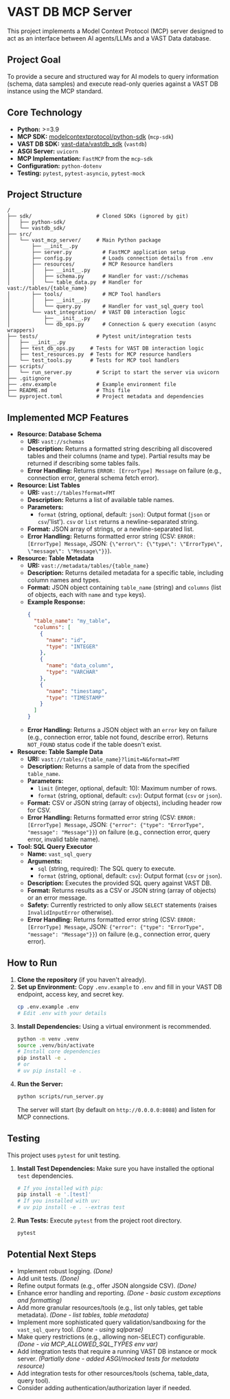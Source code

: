 # VAST DB MCP Server

This project implements a Model Context Protocol (MCP) server designed to act as an interface between AI agents/LLMs and a VAST Data database.

## Project Goal

To provide a secure and structured way for AI models to query information (schema, data samples) and execute read-only queries against a VAST DB instance using the MCP standard.

## Core Technology

*   **Python:** >=3.9
*   **MCP SDK:** [modelcontextprotocol/python-sdk](https://github.com/modelcontextprotocol/python-sdk) (`mcp-sdk`)
*   **VAST DB SDK:** [vast-data/vastdb_sdk](https://github.com/vast-data/vastdb_sdk) (`vastdb`)
*   **ASGI Server:** `uvicorn`
*   **MCP Implementation:** `FastMCP` from the `mcp-sdk`
*   **Configuration:** `python-dotenv`
*   **Testing:** `pytest`, `pytest-asyncio`, `pytest-mock`

## Project Structure

```
/
├── sdk/                     # Cloned SDKs (ignored by git)
│   ├── python-sdk/
│   └── vastdb_sdk/
├── src/
│   └── vast_mcp_server/     # Main Python package
│       ├── __init__.py
│       ├── server.py          # FastMCP application setup
│       ├── config.py          # Loads connection details from .env
│       ├── resources/         # MCP Resource handlers
│       │   ├── __init__.py
│       │   ├── schema.py      # Handler for vast://schemas
│       │   └── table_data.py  # Handler for vast://tables/{table_name}
│       ├── tools/             # MCP Tool handlers
│       │   ├── __init__.py
│       │   └── query.py       # Handler for vast_sql_query tool
│       └── vast_integration/  # VAST DB interaction logic
│           ├── __init__.py
│           └── db_ops.py      # Connection & query execution (async wrappers)
├── tests/                   # Pytest unit/integration tests
│   ├── __init__.py
│   ├── test_db_ops.py     # Tests for VAST DB interaction logic
│   ├── test_resources.py  # Tests for MCP resource handlers
│   └── test_tools.py      # Tests for MCP tool handlers
├── scripts/
│   └── run_server.py        # Script to start the server via uvicorn
├── .gitignore
├── .env.example             # Example environment file
├── README.md                # This file
└── pyproject.toml           # Project metadata and dependencies
```

## Implemented MCP Features

*   **Resource: Database Schema**
    *   **URI:** `vast://schemas`
    *   **Description:** Returns a formatted string describing all discovered tables and their columns (name and type). Partial results may be returned if describing some tables fails.
    *   **Error Handling:** Returns `ERROR: [ErrorType] Message` on failure (e.g., connection error, general schema fetch error).
*   **Resource: List Tables**
    *   **URI:** `vast://tables?format=FMT`
    *   **Description:** Returns a list of available table names.
    *   **Parameters:**
        *   `format` (string, optional, default: `json`): Output format (`json` or `csv`/'list'). `csv` or `list` returns a newline-separated string.
    *   **Format:** JSON array of strings, or a newline-separated list.
    *   **Error Handling:** Returns formatted error string (CSV: `ERROR: [ErrorType] Message`, JSON: `{\"error\": {\"type\": \"ErrorType\", \"message\": \"Message\"}}`).
*   **Resource: Table Metadata**
    *   **URI:** `vast://metadata/tables/{table_name}`
    *   **Description:** Returns detailed metadata for a specific table, including column names and types.
    *   **Format:** JSON object containing `table_name` (string) and `columns` (list of objects, each with `name` and `type` keys).
    *   **Example Response:**
        ```json
        {
          "table_name": "my_table",
          "columns": [
            {
              "name": "id",
              "type": "INTEGER"
            },
            {
              "name": "data_column",
              "type": "VARCHAR"
            },
            {
              "name": "timestamp",
              "type": "TIMESTAMP"
            }
          ]
        }
        ```
    *   **Error Handling:** Returns a JSON object with an `error` key on failure (e.g., connection error, table not found, describe error). Returns `NOT_FOUND` status code if the table doesn't exist.
*   **Resource: Table Sample Data**
    *   **URI:** `vast://tables/{table_name}?limit=N&format=FMT`
    *   **Description:** Returns a sample of data from the specified `table_name`.
    *   **Parameters:**
        *   `limit` (integer, optional, default: 10): Maximum number of rows.
        *   `format` (string, optional, default: `csv`): Output format (`csv` or `json`).
    *   **Format:** CSV or JSON string (array of objects), including header row for CSV.
    *   **Error Handling:** Returns formatted error string (CSV: `ERROR: [ErrorType] Message`, JSON: `{"error": {"type": "ErrorType", "message": "Message"}}`) on failure (e.g., connection error, query error, invalid table name).
*   **Tool: SQL Query Executor**
    *   **Name:** `vast_sql_query`
    *   **Arguments:**
        *   `sql` (string, required): The SQL query to execute.
        *   `format` (string, optional, default: `csv`): Output format (`csv` or `json`).
    *   **Description:** Executes the provided SQL query against VAST DB.
    *   **Format:** Returns results as a CSV or JSON string (array of objects) or an error message.
    *   **Safety:** Currently restricted to only allow `SELECT` statements (raises `InvalidInputError` otherwise).
    *   **Error Handling:** Returns formatted error string (CSV: `ERROR: [ErrorType] Message`, JSON: `{"error": {"type": "ErrorType", "message": "Message"}}`) on failure (e.g., connection error, query error).

## How to Run

1.  **Clone the repository** (if you haven't already).
2.  **Set up Environment:** Copy `.env.example` to `.env` and fill in your VAST DB endpoint, access key, and secret key.
    ```bash
    cp .env.example .env
    # Edit .env with your details
    ```
3.  **Install Dependencies:** Using a virtual environment is recommended.
    ```bash
    python -m venv .venv
    source .venv/bin/activate
    # Install core dependencies
    pip install -e .
    # or
    # uv pip install -e .
    ```
4.  **Run the Server:**
    ```bash
    python scripts/run_server.py
    ```
    The server will start (by default on `http://0.0.0.0:8088`) and listen for MCP connections.

## Testing

This project uses `pytest` for unit testing.

1.  **Install Test Dependencies:** Make sure you have installed the optional `test` dependencies.
    ```bash
    # If you installed with pip:
    pip install -e '.[test]'
    # If you installed with uv:
    # uv pip install -e . --extras test
    ```
2.  **Run Tests:** Execute `pytest` from the project root directory.
    ```bash
    pytest
    ```

## Potential Next Steps

*   Implement robust logging. *(Done)*
*   Add unit tests. *(Done)*
*   Refine output formats (e.g., offer JSON alongside CSV). *(Done)*
*   Enhance error handling and reporting. *(Done - basic custom exceptions and formatting)*
*   Add more granular resources/tools (e.g., list only tables, get table metadata). *(Done - list tables, table metadata)*
*   Implement more sophisticated query validation/sandboxing for the `vast_sql_query` tool. *(Done - using sqlparse)*
*   Make query restrictions (e.g., allowing non-SELECT) configurable. *(Done - via MCP_ALLOWED_SQL_TYPES env var)*
*   Add integration tests that require a running VAST DB instance or mock server. *(Partially done - added ASGI/mocked tests for metadata resource)*
*   Add integration tests for other resources/tools (schema, table_data, query tool).
*   Consider adding authentication/authorization layer if needed.

